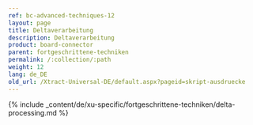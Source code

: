 ```yaml
---
ref: bc-advanced-techniques-12
layout: page
title: Deltaverarbeitung
description: Deltaverarbeitung
product: board-connector
parent: fortgeschrittene-techniken
permalink: /:collection/:path
weight: 12
lang: de_DE
old_url: /Xtract-Universal-DE/default.aspx?pageid=skript-ausdruecke
---
```

{% include _content/de/xu-specific/fortgeschrittene-techniken/delta-processing.md %}
